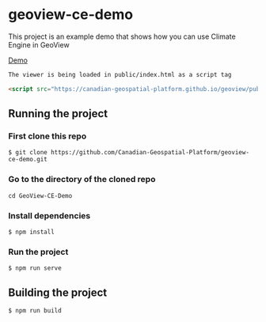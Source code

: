 # geoview-ce-demo

This project is an example demo that shows how you can use Climate Engine in GeoView

[Demo](https://canadian-geospatial-platform.github.io/geoview-ce-demo/)

```html
The viewer is being loaded in public/index.html as a script tag

<script src="https://canadian-geospatial-platform.github.io/geoview/public/cgpv-main.js"></script>
```

## Running the project

### First clone this repo

```
$ git clone https://github.com/Canadian-Geospatial-Platform/geoview-ce-demo.git
```

### Go to the directory of the cloned repo

```
cd GeoView-CE-Demo
```

### Install dependencies

```
$ npm install
```

### Run the project

```
$ npm run serve
```

## Building the project

```
$ npm run build
```
